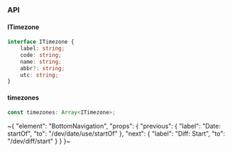 

### API

#### ITimezone

```ts
interface ITimezone {
    label: string;
    code: string;
    name: string;
    abbr?: string;
    utc: string;
}
```

#### timezones

```ts
const timezones: Array<ITimezone>;
```


~{
  "element": "BottomNavigation",
  "props": {
    "previous": {
      "label": "Date: startOf",
      "to": "/dev/date/use/startOf"
    },
    "next": {
      "label": "Diff: Start",
      "to": "/dev/diff/start"
    }
  }
}~
